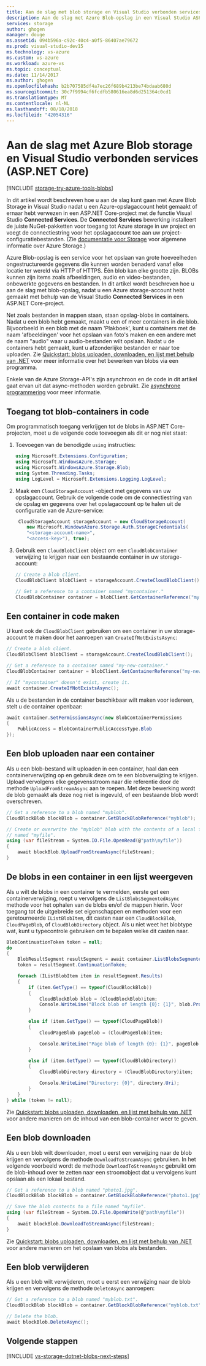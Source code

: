 ```yaml
---
title: Aan de slag met blob storage en Visual Studio verbonden services (ASP.NET Core) | Microsoft Docs
description: Aan de slag met Azure Blob-opslag in een Visual Studio ASP.NET Core-project nadat u een opslagaccount met behulp van Visual Studio verbonden services hebt gemaakt
services: storage
author: ghogen
manager: douge
ms.assetid: 094b596a-c92c-40c4-a0f5-86407ae79672
ms.prod: visual-studio-dev15
ms.technology: vs-azure
ms.custom: vs-azure
ms.workload: azure-vs
ms.topic: conceptual
ms.date: 11/14/2017
ms.author: ghogen
ms.openlocfilehash: b2b707585df4a7ec26f689b4213be74bdaab680d
ms.sourcegitcommit: 30c7f9994cf6fcdfb580616ea8d6d251364c0cd1
ms.translationtype: MT
ms.contentlocale: nl-NL
ms.lasthandoff: 08/18/2018
ms.locfileid: "42054316"
---
```

# <a name="get-started-with-azure-blob-storage-and-visual-studio-connected-services-aspnet-core"></a>Aan de slag met Azure Blob storage en Visual Studio verbonden services (ASP.NET Core)

[!INCLUDE [storage-try-azure-tools-blobs](../../includes/storage-try-azure-tools-blobs.md)]

In dit artikel wordt beschreven hoe u aan de slag kunt gaan met Azure Blob Storage in Visual Studio nadat u een Azure-opslagaccount hebt gemaakt of ernaar hebt verwezen in een ASP.NET Core-project met de functie Visual Studio **Connected Services**. De **Connected Services** bewerking installeert de juiste NuGet-pakketten voor toegang tot Azure storage in uw project en voegt de connectiestring voor het opslagaccount toe aan uw project-configuratiebestanden. (Zie [documentatie voor Storage](https://azure.microsoft.com/documentation/services/storage/) voor algemene informatie over Azure Storage.)

Azure Blob-opslag is een service voor het opslaan van grote hoeveelheden ongestructureerde gegevens die kunnen worden benaderd vanaf elke locatie ter wereld via HTTP of HTTPS. Één blob kan elke grootte zijn. BLOBs kunnen zijn items zoals afbeeldingen, audio en video-bestanden, onbewerkte gegevens en bestanden. In dit artikel wordt beschreven hoe u aan de slag met blob-opslag, nadat u een Azure storage-account hebt gemaakt met behulp van de Visual Studio **Connected Services** in een ASP.NET Core-project.

Net zoals bestanden in mappen staan, staan opslag-blobs in containers. Nadat u een blob hebt gemaakt, maakt u een of meer containers in die blob. Bijvoorbeeld in een blob met de naam 'Plakboek', kunt u containers met de naam 'afbeeldingen' voor het opslaan van foto's maken en een andere met de naam "audio" waar u audio-bestanden wilt opslaan. Nadat u de containers hebt gemaakt, kunt u afzonderlijke bestanden er naar toe uploaden. Zie [Quickstart: blobs uploaden, downloaden, en lijst met behulp van .NET](../storage/blobs/storage-quickstart-blobs-dotnet.md) voor meer informatie over het bewerken van blobs via een programma.

Enkele van de Azure Storage-API's zijn asynchroon en de code in dit artikel gaat ervan uit dat async-methoden worden gebruikt. Zie [asynchrone programmering](https://docs.microsoft.com/dotnet/csharp/async) voor meer informatie.

## <a name="access-blob-containers-in-code"></a>Toegang tot blob-containers in code

Om programmatisch toegang verkrijgen tot de blobs in ASP.NET Core-projecten, moet u de volgende code toevoegen als dit er nog niet staat:

1. Toevoegen van de benodigde `using` instructies:

    ```cs
    using Microsoft.Extensions.Configuration;
    using Microsoft.WindowsAzure.Storage;
    using Microsoft.WindowsAzure.Storage.Blob;
    using System.Threading.Tasks;
    using LogLevel = Microsoft.Extensions.Logging.LogLevel;
    ```

1. Maak een `CloudStorageAccount` -object met gegevens van uw opslagaccount. Gebruik de volgende code om de connectiestring van de opslag en gegevens over het opslagaccount op te halen uit de configuratie van de Azure-service:

    ```cs
     CloudStorageAccount storageAccount = new CloudStorageAccount(
        new Microsoft.WindowsAzure.Storage.Auth.StorageCredentials(
        "<storage-account-name>",
        "<access-key>"), true);
    ```

1. Gebruik een `CloudBlobClient` object om een `CloudBlobContainer` verwijzing te krijgen naar een bestaande container in uw storage-account:

    ```cs
    // Create a blob client.
    CloudBlobClient blobClient = storageAccount.CreateCloudBlobClient();

    // Get a reference to a container named "mycontainer."
    CloudBlobContainer container = blobClient.GetContainerReference("mycontainer");
    ```

## <a name="create-a-container-in-code"></a>Een container in code maken

U kunt ook de `CloudBlobClient` gebruiken om een container in uw storage-account te maken door het aanroepen van `CreateIfNotExistsAsync`:

```cs
// Create a blob client.
CloudBlobClient blobClient = storageAccount.CreateCloudBlobClient();

// Get a reference to a container named "my-new-container."
CloudBlobContainer container = blobClient.GetContainerReference("my-new-container");

// If "mycontainer" doesn't exist, create it.
await container.CreateIfNotExistsAsync();
```

Als u de bestanden in de container beschikbaar wilt maken voor iedereen, stelt u de container openbaar:

```cs
await container.SetPermissionsAsync(new BlobContainerPermissions
{
    PublicAccess = BlobContainerPublicAccessType.Blob
});
```

## <a name="upload-a-blob-into-a-container"></a>Een blob uploaden naar een container

Als u een blob-bestand wilt uploaden in een container, haal dan een containerverwijzing op en gebruik deze om te een blobverwijzing te krijgen. Upload vervolgens elke gegevensstroom naar die referentie door de methode `UploadFromStreamAsync` aan te roepen. Met deze bewerking wordt de blob gemaakt als deze nog niet is ingevuld, of een bestaande blob wordt overschreven. 

```cs
// Get a reference to a blob named "myblob".
CloudBlockBlob blockBlob = container.GetBlockBlobReference("myblob");

// Create or overwrite the "myblob" blob with the contents of a local file
// named "myfile".
using (var fileStream = System.IO.File.OpenRead(@"path\myfile"))
{
    await blockBlob.UploadFromStreamAsync(fileStream);
}
```

## <a name="list-the-blobs-in-a-container"></a>De blobs in een container in een lijst weergeven

Als u wilt de blobs in een container te vermelden, eerste get een containerverwijzing, roept u vervolgens de `ListBlobsSegmentedAsync` methode voor het ophalen van de blobs en/of de mappen hierin. Voor toegang tot de uitgebreide set eigenschappen en methoden voor een geretourneerde `IListBlobItem`, dit casten naar een `CloudBlockBlob`, `CloudPageBlob`, of `CloudBlobDirectory` object. Als u niet weet het blobtype wat, kunt u typecontrole gebruiken om te bepalen welke dit casten naar.

```cs
BlobContinuationToken token = null;
do
{
    BlobResultSegment resultSegment = await container.ListBlobsSegmentedAsync(token);
    token = resultSegment.ContinuationToken;

    foreach (IListBlobItem item in resultSegment.Results)
    {
        if (item.GetType() == typeof(CloudBlockBlob))
        {
            CloudBlockBlob blob = (CloudBlockBlob)item;
            Console.WriteLine("Block blob of length {0}: {1}", blob.Properties.Length, blob.Uri);
        }

        else if (item.GetType() == typeof(CloudPageBlob))
        {
            CloudPageBlob pageBlob = (CloudPageBlob)item;

            Console.WriteLine("Page blob of length {0}: {1}", pageBlob.Properties.Length, pageBlob.Uri);
        }

        else if (item.GetType() == typeof(CloudBlobDirectory))
        {
            CloudBlobDirectory directory = (CloudBlobDirectory)item;

            Console.WriteLine("Directory: {0}", directory.Uri);
        }
    }
} while (token != null);
```

Zie [Quickstart: blobs uploaden, downloaden, en lijst met behulp van .NET](../storage/blobs/storage-quickstart-blobs-dotnet.md#list-the-blobs-in-a-container) voor andere manieren om de inhoud van een blob-container weer te geven.

## <a name="download-a-blob"></a>Een blob downloaden

Als u een blob wilt downloaden, moet u eerst een verwijzing naar de blob krijgen en vervolgens de methode `DownloadToStreamAsync` gebruiken. In het volgende voorbeeld wordt de methode `DownloadToStreamAsync` gebruikt om de blob-inhoud over te zetten naar een stroomobject dat u vervolgens kunt opslaan als een lokaal bestand.

```cs
// Get a reference to a blob named "photo1.jpg".
CloudBlockBlob blockBlob = container.GetBlockBlobReference("photo1.jpg");

// Save the blob contents to a file named "myfile".
using (var fileStream = System.IO.File.OpenWrite(@"path\myfile"))
{
    await blockBlob.DownloadToStreamAsync(fileStream);
}
```

Zie [Quickstart: blobs uploaden, downloaden, en lijst met behulp van .NET](../storage/blobs/storage-quickstart-blobs-dotnet.md#download-blobs) voor andere manieren om het opslaan van blobs als bestanden.

## <a name="delete-a-blob"></a>Een blob verwijderen

Als u een blob wilt verwijderen, moet u eerst een verwijzing naar de blob krijgen en vervolgens de methode `DeleteAsync` aanroepen:

```cs
// Get a reference to a blob named "myblob.txt".
CloudBlockBlob blockBlob = container.GetBlockBlobReference("myblob.txt");

// Delete the blob.
await blockBlob.DeleteAsync();
```

## <a name="next-steps"></a>Volgende stappen

[!INCLUDE [vs-storage-dotnet-blobs-next-steps](../../includes/vs-storage-dotnet-blobs-next-steps.md)]
